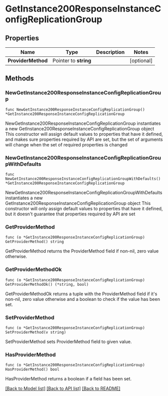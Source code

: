 # GetInstance200ResponseInstanceConfigReplicationGroup

## Properties

Name | Type | Description | Notes
------------ | ------------- | ------------- | -------------
**ProviderMethod** | Pointer to **string** |  | [optional] 

## Methods

### NewGetInstance200ResponseInstanceConfigReplicationGroup

`func NewGetInstance200ResponseInstanceConfigReplicationGroup() *GetInstance200ResponseInstanceConfigReplicationGroup`

NewGetInstance200ResponseInstanceConfigReplicationGroup instantiates a new GetInstance200ResponseInstanceConfigReplicationGroup object
This constructor will assign default values to properties that have it defined,
and makes sure properties required by API are set, but the set of arguments
will change when the set of required properties is changed

### NewGetInstance200ResponseInstanceConfigReplicationGroupWithDefaults

`func NewGetInstance200ResponseInstanceConfigReplicationGroupWithDefaults() *GetInstance200ResponseInstanceConfigReplicationGroup`

NewGetInstance200ResponseInstanceConfigReplicationGroupWithDefaults instantiates a new GetInstance200ResponseInstanceConfigReplicationGroup object
This constructor will only assign default values to properties that have it defined,
but it doesn't guarantee that properties required by API are set

### GetProviderMethod

`func (o *GetInstance200ResponseInstanceConfigReplicationGroup) GetProviderMethod() string`

GetProviderMethod returns the ProviderMethod field if non-nil, zero value otherwise.

### GetProviderMethodOk

`func (o *GetInstance200ResponseInstanceConfigReplicationGroup) GetProviderMethodOk() (*string, bool)`

GetProviderMethodOk returns a tuple with the ProviderMethod field if it's non-nil, zero value otherwise
and a boolean to check if the value has been set.

### SetProviderMethod

`func (o *GetInstance200ResponseInstanceConfigReplicationGroup) SetProviderMethod(v string)`

SetProviderMethod sets ProviderMethod field to given value.

### HasProviderMethod

`func (o *GetInstance200ResponseInstanceConfigReplicationGroup) HasProviderMethod() bool`

HasProviderMethod returns a boolean if a field has been set.


[[Back to Model list]](../README.md#documentation-for-models) [[Back to API list]](../README.md#documentation-for-api-endpoints) [[Back to README]](../README.md)


